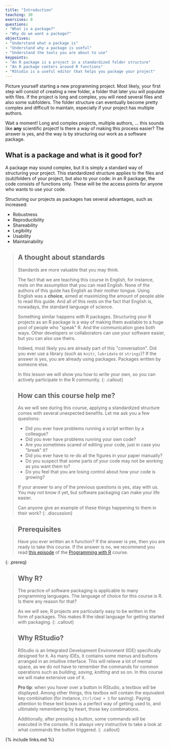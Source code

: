 ```yaml
---
title: "Introduction"
teaching: 30
exercises: 0
questions:
- "What is a package?"
- "Why do we want a package?"
objectives:
- "Understand what a package is"
- "Understand why a package is useful"
- "Understand the tools you are about to use"
keypoints:
- "An R package is a project in a standardized folder structure"
- "An R package centers around R functions"
- "RStudio is a useful editor that helps you package your project"
---
```


Picture yourself starting a new programming project.
Most likely, your first step will consist of creating a new folder, a folder that later you will populate with files.
If the project is long and complex, you will need several files and also some subfolders.
The folder structure can eventually become pretty complex and difficult to maintain, especially if your project has multiple authors.

Wait a moment!
Long and complex projects, multiple authors, ... this sounds like **any** scientific project!
Is there a way of making this process easier?
The answer is yes, and the way is by structuring our work as a software package.

## What is a package and what is it good for?

A package may sound complex, but it is simply a standard way of structuring your project.
This standardized structure applies to the files and (sub)folders of your project, but also to your code:
in an R package, the code consists of functions only.
These will be the access points for anyone who wants to use your code.

Structuring our projects as packages has several advantages, such as increased:

- Robustness
- Reproducibility
- Shareability
- Legibility
- Usability
- Maintainability


> ## A thought about standards
> Standards are more valuable that you may think.
>
> The fact that we are teaching this course in English, for instance, rests on the assumption that you can read English.
> None of the authors of this guide has English as their mother tongue.
> Using English was a **choice**, aimed at maximizing the amount of people able to read this guide.
> And all of this rests on the fact that English is, nowadays, the standard language of science.
>
> Something similar happens with R packages.
> Structuring your R projects as an R package is a way of making them available to a huge pool of people who "speak" R.
> And the communication goes both ways.
> Other developers or collaborators can use your software easier, but you can also use theirs.
>
> Indeed, most likely you are already part of this "conversation".
> Did you ever use a library (such as `knitr`, `lubridate` or `stringi`)?
> If the answer is yes, you are already using packages.
> Packages written by someone else.
>
> In this lesson we will show you how to write your own, so you can actively participate in the R community.
{: .callout}

> ## How can this course help me?
>
> As we will see during this course, applying a standardized structure comes with several unexpected benefits.
> Let me ask you a few questions:
>
> - Did you ever have problems running a script written by a colleague?
> - Did you ever have problems running your own code?
> - Are you sometimes scared of editing your code, just in case you "break" it?
> - Did you ever have to re-do all the figures in your paper manually?
> - Do you suspect that some parts of your code may not be working as you want them to?
> - Do you feel that you are losing control about how your code is growing?
>
> If your answer to any of the previous questions is yes, stay with us.
> You may not know it yet, but software packaging can make your life easier.
>
> Can anyone give an example of these things happening to them in their work?
{: .discussion}

> ## Prerequisites
> Have you ever written an `R` function?
> If the answer is yes, then you are ready to take this course.
> If the answer is no, we recommend you read [this episode](https://swcarpentry.github.io/r-novice-inflammation/02-func-R/index.html) of the [Programming with R](https://swcarpentry.github.io/r-novice-inflammation/) course.
>
{: .prereq}
> ## Why R?
> The practice of software packaging is applicable to many programming languages.
> The language of choice for this course is R.
> Is there any reason for that?
>
> As we will see, R projects are particularly easy to be written in the form of packages.
> This makes R the ideal language for getting started with packaging.
{: .callout}

> ## Why RStudio?
> RStudio is an Integrated Development Environment (IDE) specifically designed for `R`.
> As many IDEs, it contains some menus and buttons arranged in an intuitive interface.
> This will relieve a lot of mental space, as we do not have to remember the commands for common operations such as _building_, _saving_, _knitting_ and so on.
> In this course we will make extensive use of it.
>
> **Pro tip**: when you hover over a button in RStudio, a textbox will be displayed. Among other things, this textbox will contain the equivalent key combination (for instance, `Ctrl/Cmd + S` for saving).
> Paying attention to these text boxes is a perfect way of getting used to, and ultimately remembering by heart, those key combinations.
>
> Additionally, after pressing a button, some commands will be executed in the console.
> It is always very instructive to take a look at what commands the button triggered.
{: .callout}

{% include links.md %}
